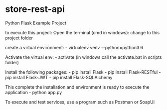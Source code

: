 # store-rest-api
Python Flask Example Project

to execute this project:
Open the terminal (cmd in windows):
change to this project folder

create a virtual environment:
    - virtualenv venv --python=python3.6

Activate the virtual env:
    - activate (in windows call the activate.bat in scripts folder)

Install the following packages:
    - pip install Flask
    - pip install Flask-RESTful
    - pip install Flask-JWT
    - pip install Flask-SQLAlchemy

This complete the installation and environment is ready to execute the application
    - python app.py

To execute and test services, use a program such as Postman or SoapUI
